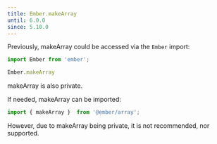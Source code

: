 ```yaml
---
title: Ember.makeArray
until: 6.0.0
since: 5.10.0
---
```



Previously, makeArray could be accessed via the `Ember` import:
```js
import Ember from 'ember';

Ember.makeArray
```
makeArray is also private.

 If needed, makeArray can be imported:
```js
import { makeArray }  from '@ember/array';
```

However, due to makeArray being private, it is not recommended, nor supported.
